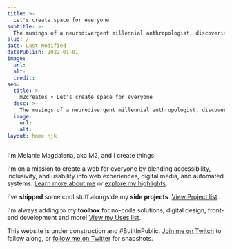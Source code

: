 ```yaml
---
title: >-
  Let's create space for everyone
subtitle: >-
  The musings of a neurodivergent millennial anthropologist, discovering mindfulness in urban exploration, and surviving late-stage capitalism with digital marketing.
slug: /
date: Last Modified
datePublish: 2022-01-01
image:
  url: 
  alt: 
  credit: 
seo:
  title: >-
    m2creates • Let's create space for everyone
  desc: >-
    The musings of a neurodivergent millennial anthropologist, discovering mindfulness in urban exploration, and surviving late-stage capitalism with digital marketing.
  image: 
    url:
    alt:
layout: home.njk
---
```


I'm Melanie Magdalena, aka M2, and I create things.

I'm on a mission to create a web for everyone by blending accessibility, inclusivity, and usability into web experiences, digital media, and automated systems. [Learn more about me](/about/) or [explore my highlights](/highlights/).

I've **shipped** some cool stuff alongside my **side projects**. [View Project list](/projects/).

I'm always adding to my **toolbox** for no-code solutions, digital design, front-end development and more! [View my Uses list](/uses/).

This website is under construction and #BuiltInPublic. [Join me on Twitch](https://twitch.tv/m2creates) to follow along, or [follow me on Twitter](https://twitter.com/m2creates) for snapshots.
